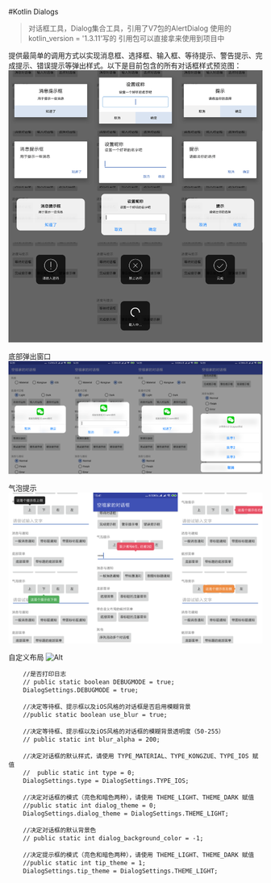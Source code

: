 #Kotlin Dialogs

> 对话框工具，Dialog集合工具，引用了V7包的AlertDialog   使用的 kotlin_version = '1.3.11'写的
引用包可以直接拿来使用到项目中

提供最简单的调用方式以实现消息框、选择框、输入框、等待提示、警告提示、完成提示、错误提示等弹出样式。以下是目前包含的所有对话框样式预览图：
![Alt](https://github.com/Jay-YaoJie/Dialogs/blob/master/diagram/Dialogs.png)

底部弹出窗口
![Alt](https://github.com/Jay-YaoJie/Dialogs/blob/master/diagram/BottomMenu.png)

气泡提示
![Alt](https://github.com/Jay-YaoJie/Dialogs/blob/master/diagram/Pop.png)

自定义布局
![Alt](https://github.com/Jay-YaoJie/KotlinDialogs/blob/master/diagram/img_custom_dialog.png)

        //是否打印日志
        // public static boolean DEBUGMODE = true;
        DialogSettings.DEBUGMODE = true;

        //决定等待框、提示框以及iOS风格的对话框是否启用模糊背景
        //public static boolean use_blur = true;

        //决定等待框、提示框以及iOS风格的对话框的模糊背景透明度（50-255）
        // public static int blur_alpha = 200;

        //决定对话框的默认样式，请使用 TYPE_MATERIAL、TYPE_KONGZUE、TYPE_IOS 赋值
        //  public static int type = 0;
        DialogSettings.type = DialogSettings.TYPE_IOS;

        //决定对话框的模式（亮色和暗色两种），请使用 THEME_LIGHT、THEME_DARK 赋值
        //public static int dialog_theme = 0;
        DialogSettings.dialog_theme = DialogSettings.THEME_LIGHT;

        //决定对话框的默认背景色
        // public static int dialog_background_color = -1;

        //决定提示框的模式（亮色和暗色两种），请使用 THEME_LIGHT、THEME_DARK 赋值
        //public static int tip_theme = 1;
        DialogSettings.tip_theme = DialogSettings.THEME_LIGHT;

